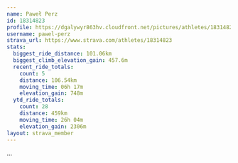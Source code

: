 ```yaml
---
name: Paweł Perz
id: 18314823
profile: https://dgalywyr863hv.cloudfront.net/pictures/athletes/18314823/5244308/1/large.jpg
username: pawel-perz
strava_url: https://www.strava.com/athletes/18314823
stats:
  biggest_ride_distance: 101.06km
  biggest_climb_elevation_gain: 457.6m
  recent_ride_totals:
    count: 5
    distance: 106.54km
    moving_time: 06h 17m
    elevation_gain: 748m
  ytd_ride_totals:
    count: 28
    distance: 459km
    moving_time: 26h 04m
    elevation_gain: 2306m
layout: strava_member
--- 
```

...
